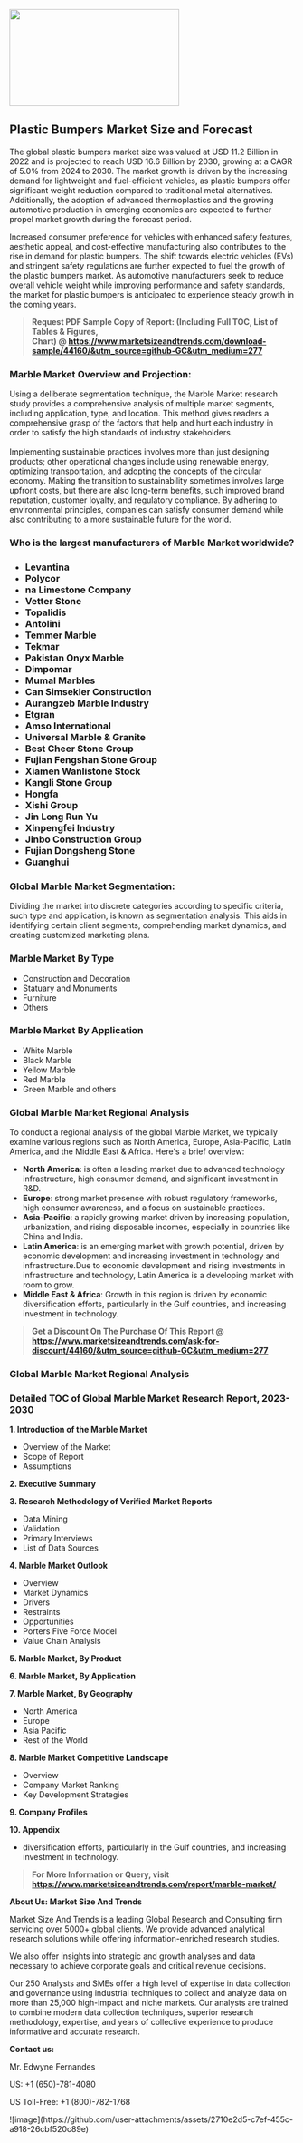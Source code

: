 <p><img class="alignnone size-medium wp-image-20088" src="https://ffe5etoiles.com/wp-content/uploads/2024/12/MST1-300x171.png" alt="" width="300" height="171" /></p><h2>Plastic Bumpers Market Size and Forecast</h2><p>The global plastic bumpers market size was valued at USD 11.2 Billion in 2022 and is projected to reach USD 16.6 Billion by 2030, growing at a CAGR of 5.0% from 2024 to 2030. The market growth is driven by the increasing demand for lightweight and fuel-efficient vehicles, as plastic bumpers offer significant weight reduction compared to traditional metal alternatives. Additionally, the adoption of advanced thermoplastics and the growing automotive production in emerging economies are expected to further propel market growth during the forecast period.</p><p>Increased consumer preference for vehicles with enhanced safety features, aesthetic appeal, and cost-effective manufacturing also contributes to the rise in demand for plastic bumpers. The shift towards electric vehicles (EVs) and stringent safety regulations are further expected to fuel the growth of the plastic bumpers market. As automotive manufacturers seek to reduce overall vehicle weight while improving performance and safety standards, the market for plastic bumpers is anticipated to experience steady growth in the coming years.</p></p><blockquote id="" class=""><strong>Request PDF Sample Copy of Report: (Including Full TOC, List of Tables &amp; Figures, Chart)&nbsp;@&nbsp;<strong><a href="https://www.marketsizeandtrends.com/download-sample/44160/&utm_source=github-GC&utm_medium=277" target="_blank">https://www.marketsizeandtrends.com/download-sample/44160/&utm_source=github-GC&utm_medium=277</a></strong></strong></blockquote><h3 id="" class="">Marble Market&nbsp;Overview and Projection:</h3><p id="" class="">Using a deliberate segmentation technique, the Marble Market research study provides a comprehensive analysis of multiple market segments, including application, type, and location. This method gives readers a comprehensive grasp of the factors that help and hurt each industry in order to satisfy the high standards of industry stakeholders. <br /> <br />Implementing sustainable practices involves more than just designing products; other operational changes include using renewable energy, optimizing transportation, and adopting the concepts of the circular economy. Making the transition to sustainability sometimes involves large upfront costs, but there are also long-term benefits, such improved brand reputation, customer loyalty, and regulatory compliance. By adhering to environmental principles, companies can satisfy consumer demand while also contributing to a more sustainable future for the world.</p><h3 id="" class="">Who is the largest manufacturers of&nbsp;Marble Market worldwide?</h3><h3 class=""><p><ul><li>Levantina </li><li> Polycor </li><li> na Limestone Company </li><li> Vetter Stone </li><li> Topalidis </li><li> Antolini </li><li> Temmer Marble </li><li> Tekmar </li><li> Pakistan Onyx Marble </li><li> Dimpomar </li><li> Mumal Marbles </li><li> Can Simsekler Construction </li><li> Aurangzeb Marble Industry </li><li> Etgran </li><li> Amso International </li><li> Universal Marble & Granite </li><li> Best Cheer Stone Group </li><li> Fujian Fengshan Stone Group </li><li> Xiamen Wanlistone Stock </li><li> Kangli Stone Group </li><li> Hongfa </li><li> Xishi Group </li><li> Jin Long Run Yu </li><li> Xinpengfei Industry </li><li> Jinbo Construction Group </li><li> Fujian Dongsheng Stone </li><li> Guanghui</li></ul></p></h3><h3 id="" class="">Global&nbsp;Marble Market Segmentation:</h3><p id="" class="">Dividing the market into discrete categories according to specific criteria, such type and application, is known as segmentation analysis. This aids in identifying certain client segments, comprehending market dynamics, and creating customized marketing plans.</p><h3 id="" class="">Marble Market&nbsp;By Type</h3><p><p><ul><li>Construction and Decoration </li><li> Statuary and Monuments </li><li> Furniture </li><li> Others</p></li></ul></p></p><h3 id="" class="">Marble Market&nbsp;By Application</h3><p class=""><p><ul><li>White Marble </li><li> Black Marble </li><li> Yellow Marble </li><li> Red Marble </li><li> Green Marble and others</li></ul></p></p><h3 id="" class="">Global Marble Market Regional Analysis</h3><p id="" class="">To conduct a regional analysis of the global Marble Market, we typically examine various regions such as North America, Europe, Asia-Pacific, Latin America, and the Middle East &amp; Africa. Here's a brief overview:</p><ul><li><strong>North America</strong>: is often a leading market due to advanced technology infrastructure, high consumer demand, and significant investment in R&amp;D.</li><li><strong>Europe</strong>: strong market presence with robust regulatory frameworks, high consumer awareness, and a focus on sustainable practices.</li><li><strong>Asia-Pacific</strong>: a rapidly growing market driven by increasing population, urbanization, and rising disposable incomes, especially in countries like China and India.</li><li><strong>Latin America</strong>: is an emerging market with growth potential, driven by economic development and increasing investment in technology and infrastructure.Due to economic development and rising investments in infrastructure and technology, Latin America is a developing market with room to grow.</li><li><strong>Middle East &amp; Africa</strong>: Growth in this region is driven by economic diversification efforts, particularly in the Gulf countries, and increasing investment in technology.</li></ul><blockquote id="" class=""><strong>Get a Discount On The Purchase Of This Report @ <strong><a href="https://www.marketsizeandtrends.com/ask-for-discount/44160/&utm_source=github-GC&utm_medium=277" target="_blank">https://www.marketsizeandtrends.com/ask-for-discount/44160/&utm_source=github-GC&utm_medium=277</a></strong></strong></blockquote><h3 id="" class="">Global Marble Market Regional Analysis</h3><h3 id="" class="">Detailed TOC of Global Marble Market Research Report, 2023-2030</h3><p id="" class=""><strong>1. Introduction of the Marble Market</strong></p><ul><li>Overview of the Market</li><li>Scope of Report</li><li>Assumptions</li></ul><p id="" class=""><strong>2. Executive Summary</strong></p><p id="" class=""><strong>3. Research Methodology of Verified Market Reports</strong></p><ul><li>Data Mining</li><li>Validation</li><li>Primary Interviews</li><li>List of Data Sources</li></ul><p id="" class=""><strong>4. Marble Market Outlook</strong></p><ul><li>Overview</li><li>Market Dynamics</li><li>Drivers</li><li>Restraints</li><li>Opportunities</li><li>Porters Five Force Model</li><li>Value Chain Analysis</li></ul><p id="" class=""><strong>5. Marble Market, By Product</strong></p><p id="" class=""><strong>6. Marble Market, By Application</strong></p><p id="" class=""><strong>7. Marble Market, By Geography</strong></p><ul><li>North America</li><li>Europe</li><li>Asia Pacific</li><li>Rest of the World</li></ul><p id="" class=""><strong>8. Marble Market Competitive Landscape</strong></p><ul><li>Overview</li><li>Company Market Ranking</li><li>Key Development Strategies</li></ul><p id="" class=""><strong>9. Company Profiles</strong></p><p id="" class=""><strong>10. Appendix</strong></p><ul><li>diversification efforts, particularly in the Gulf countries, and increasing investment in technology.</li></ul><blockquote id="" class=""><strong>For More Information or Query, visit <strong><strong><a href="https://www.marketsizeandtrends.com/report/marble-market/" target="_blank">https://www.marketsizeandtrends.com/report/marble-market/</a></strong></strong></strong></blockquote><p id="" class=""><strong>About Us: Market Size And Trends</strong></p><p id="" class="">Market Size And Trends is a leading Global Research and Consulting firm servicing over 5000+ global clients. We provide advanced analytical research solutions while offering information-enriched research studies.</p><p id="" class="">We also offer insights into strategic and growth analyses and data necessary to achieve corporate goals and critical revenue decisions.</p><p id="" class="">Our 250 Analysts and SMEs offer a high level of expertise in data collection and governance using industrial techniques to collect and analyze data on more than 25,000 high-impact and niche markets. Our analysts are trained to combine modern data collection techniques, superior research methodology, expertise, and years of collective experience to produce informative and accurate research.</p><p id="" class=""><strong>Contact us:</strong></p><p id="" class="">Mr. Edwyne Fernandes</p><p id="" class="">US: +1 (650)-781-4080</p><p id="" class="">US Toll-Free: +1 (800)-782-1768</p>
![image](https://github.com/user-attachments/assets/2710e2d5-c7ef-455c-a918-26cbf520c89e)
